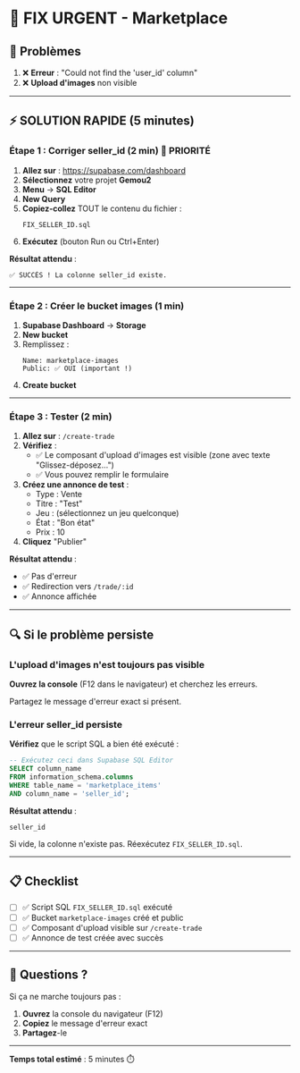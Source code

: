 # 🚨 FIX URGENT - Marketplace

## 🐛 Problèmes

1. ❌ **Erreur** : "Could not find the 'user_id' column"
2. ❌ **Upload d'images** non visible

---

## ⚡ SOLUTION RAPIDE (5 minutes)

### Étape 1 : Corriger seller_id (2 min) 🔴 PRIORITÉ

1. **Allez sur** : https://supabase.com/dashboard
2. **Sélectionnez** votre projet **Gemou2**
3. **Menu** → **SQL Editor**
4. **New Query**
5. **Copiez-collez** TOUT le contenu du fichier :
   ```
   FIX_SELLER_ID.sql
   ```
6. **Exécutez** (bouton Run ou Ctrl+Enter)

**Résultat attendu** :
```
✅ SUCCÈS ! La colonne seller_id existe.
```

---

### Étape 2 : Créer le bucket images (1 min)

1. **Supabase Dashboard** → **Storage**
2. **New bucket**
3. Remplissez :
   ```
   Name: marketplace-images
   Public: ✅ OUI (important !)
   ```
4. **Create bucket**

---

### Étape 3 : Tester (2 min)

1. **Allez sur** : `/create-trade`
2. **Vérifiez** :
   - ✅ Le composant d'upload d'images est visible (zone avec texte "Glissez-déposez...")
   - ✅ Vous pouvez remplir le formulaire
3. **Créez une annonce de test** :
   - Type : Vente
   - Titre : "Test"
   - Jeu : (sélectionnez un jeu quelconque)
   - État : "Bon état"
   - Prix : 10
4. **Cliquez** "Publier"

**Résultat attendu** :
- ✅ Pas d'erreur
- ✅ Redirection vers `/trade/:id`
- ✅ Annonce affichée

---

## 🔍 Si le problème persiste

### L'upload d'images n'est toujours pas visible

**Ouvrez la console** (F12 dans le navigateur) et cherchez les erreurs.

Partagez le message d'erreur exact si présent.

### L'erreur seller_id persiste

**Vérifiez** que le script SQL a bien été exécuté :

```sql
-- Exécutez ceci dans Supabase SQL Editor
SELECT column_name 
FROM information_schema.columns 
WHERE table_name = 'marketplace_items' 
AND column_name = 'seller_id';
```

**Résultat attendu** :
```
seller_id
```

Si vide, la colonne n'existe pas. Réexécutez `FIX_SELLER_ID.sql`.

---

## 📋 Checklist

- [ ] ✅ Script SQL `FIX_SELLER_ID.sql` exécuté
- [ ] ✅ Bucket `marketplace-images` créé et public
- [ ] ✅ Composant d'upload visible sur `/create-trade`
- [ ] ✅ Annonce de test créée avec succès

---

## 💬 Questions ?

Si ça ne marche toujours pas :

1. **Ouvrez** la console du navigateur (F12)
2. **Copiez** le message d'erreur exact
3. **Partagez**-le

---

**Temps total estimé** : 5 minutes ⏱️


